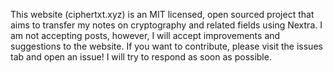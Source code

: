 This website (ciphertxt.xyz) is an MIT licensed, open sourced project that aims to transfer my notes on cryptography and related fields using Nextra. I am not accepting posts, however, I will accept improvements and suggestions to the website. If you want to contribute, please visit the issues tab and open an issue! I will try to respond as soon as possible.